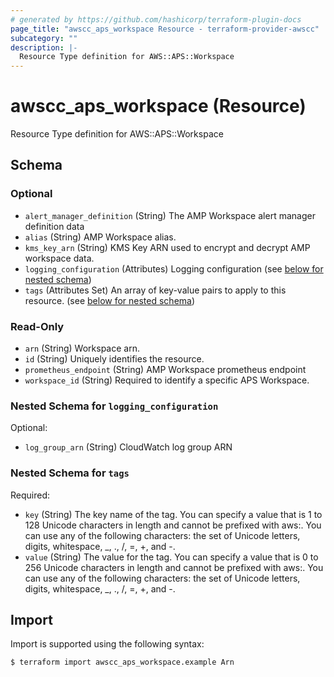 ```yaml
---
# generated by https://github.com/hashicorp/terraform-plugin-docs
page_title: "awscc_aps_workspace Resource - terraform-provider-awscc"
subcategory: ""
description: |-
  Resource Type definition for AWS::APS::Workspace
---
```


# awscc_aps_workspace (Resource)

Resource Type definition for AWS::APS::Workspace



<!-- schema generated by tfplugindocs -->
## Schema

### Optional

- `alert_manager_definition` (String) The AMP Workspace alert manager definition data
- `alias` (String) AMP Workspace alias.
- `kms_key_arn` (String) KMS Key ARN used to encrypt and decrypt AMP workspace data.
- `logging_configuration` (Attributes) Logging configuration (see [below for nested schema](#nestedatt--logging_configuration))
- `tags` (Attributes Set) An array of key-value pairs to apply to this resource. (see [below for nested schema](#nestedatt--tags))

### Read-Only

- `arn` (String) Workspace arn.
- `id` (String) Uniquely identifies the resource.
- `prometheus_endpoint` (String) AMP Workspace prometheus endpoint
- `workspace_id` (String) Required to identify a specific APS Workspace.

<a id="nestedatt--logging_configuration"></a>
### Nested Schema for `logging_configuration`

Optional:

- `log_group_arn` (String) CloudWatch log group ARN


<a id="nestedatt--tags"></a>
### Nested Schema for `tags`

Required:

- `key` (String) The key name of the tag. You can specify a value that is 1 to 128 Unicode characters in length and cannot be prefixed with aws:. You can use any of the following characters: the set of Unicode letters, digits, whitespace, _, ., /, =, +, and -.
- `value` (String) The value for the tag. You can specify a value that is 0 to 256 Unicode characters in length and cannot be prefixed with aws:. You can use any of the following characters: the set of Unicode letters, digits, whitespace, _, ., /, =, +, and -.

## Import

Import is supported using the following syntax:

```shell
$ terraform import awscc_aps_workspace.example Arn
```
